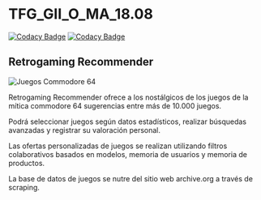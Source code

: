 # TFG_GII_O_MA_18.08

[![Codacy Badge](https://api.codacy.com/project/badge/Grade/168550664bc049b98ee9c62ba0a74196)](https://app.codacy.com/app/raulolles/TFG_GII_O_MA_18.08?utm_source=github.com&utm_medium=referral&utm_content=raulolles/TFG_GII_O_MA_18.08&utm_campaign=Badge_Grade_Dashboard)
[![Codacy Badge](https://api.codacy.com/project/badge/Coverage/3873c7a1ed9449428b18c4d2b038144c)](https://www.codacy.com/app/raulolles/TFG_GII_O_MA_18.08?utm_source=github.com&utm_medium=referral&utm_content=raulolles/TFG_GII_O_MA_18.08&utm_campaign=Badge_Coverage)

## Retrogaming Recommender
<img src="https://github.com/raulolles/TFG_GII_O_MA_18.08/blob/master/src/app/static/imagenes/img_readme.png" alt="Juegos Commodore 64"/>

Retrogaming Recommender ofrece a los nostálgicos de los juegos de la mítica commodore 64 sugerencias entre más de 10.000 juegos.

Podrá seleccionar juegos según datos estadísticos, realizar búsquedas avanzadas y registrar su valoración personal.

Las ofertas personalizadas de juegos se realizan utilizando filtros colaborativos basados en modelos, memoria de usuarios y memoria de productos.

La base de datos de juegos se nutre del sitio web archive.org a través de scraping.
